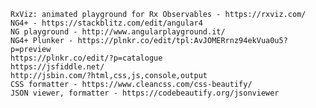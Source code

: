     RxViz: animated playground for Rx Observables - https://rxviz.com/
    NG4+ - https://stackblitz.com/edit/angular4
    NG playground - http://www.angularplayground.it/
    NG4+ Plunker - https://plnkr.co/edit/tpl:AvJOMERrnz94ekVua0u5?p=preview
    https://plnkr.co/edit/?p=catalogue
    https://jsfiddle.net/
    http://jsbin.com/?html,css,js,console,output
    CSS formatter - https://www.cleancss.com/css-beautify/
    JSON viewer, formatter - https://codebeautify.org/jsonviewer

